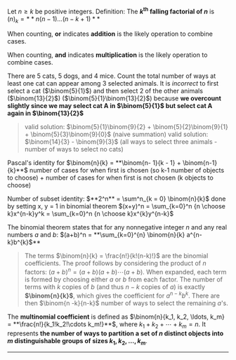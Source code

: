 Let $n \geq k$ be positive integers.
Definition: The **$k^\textrm{th}$ falling factorial of $n$** is $(n)_{k}=**n(n-1)\ldots(n-k+1)**$

When counting, **or** indicates **addition** is the likely operation to combine cases.

When counting, **and** indicates **multiplication** is the likely operation to combine cases.

There are 5 cats, 5 dogs, and 4 mice. Count the total number of ways at least one cat can appear among 3 selected animals.
It is *incorrect* to first select a cat ($\binom{5}{1}$) and then select $2$ of the other animals ($\binom{13}{2}$) ($\binom{5}{1}\binom{13}{2}$) because **we overcount slightly since we may select cat A in $\binom{5}{1}$ but select cat A again in $\binom{13}{2}$**
> valid solution: $\binom{5}{1}\binom{9}{2} + \binom{5}{2}\binom{9}{1} + \binom{5}{3}\binom{9}{0}$ (naive summation)
> valid solution: $\binom{14}{3} - \binom{9}{3}$ (all ways to select three animals - number of ways to select no cats)

Pascal's identity for $\binom{n}{k} = **\binom{n- 1}{k - 1} + \binom{n-1}{k}**$
	number of cases for when first is chosen (so k-1 number of objects to choose) + number of cases for when first is not chosen (k objects to choose)

Number of subset identity: $**2^n** = \sum^n_{k = 0} \binom{n}{k}$
	done by setting x, y = 1 in binomial theorem $(x+y)^n = \sum_{k=0}^n {n \choose k}x^{n-k}y^k = \sum_{k=0}^n {n \choose k}x^{k}y^{n-k}$

The binomial theorem states that for any nonnegative integer $n$ and any real numbers $a$ and $b$:
$(a+b)^n = **\sum_{k=0}^{n} \binom{n}{k} a^{n-k}b^{k}$**
> The terms $\binom{n}{k} = \frac{n!}{k!(n-k)!}$ are the binomial coefficients.
> The proof follows by considering the product of $n$ factors: $(a+b)^n = (a+b)(a+b)\cdots(a+b)$. When expanded, each term is formed by choosing either $a$ or $b$ from each factor. The number of terms with $k$ copies of $b$ (and thus $n-k$ copies of $a$) is exactly **$\binom{n}{k}$**, which gives the coefficient for $a^{n-k}b^k$. There are then $\binom{n -k}{n-k}$ number of ways to select the remaining $a$'s.

The **multinomial coefficient** is defined as $\binom{n}{k_1, k_2, \ldots, k_m} = **\frac{n!}{k_1!k_2!\cdots k_m!}**$, where $k_1 + k_2 + \cdots + k_m = n$.
It represents **the number of ways to partition a set of $n$ distinct objects into $m$ distinguishable groups of sizes $k_1, k_2, \ldots, k_m$**.

***
